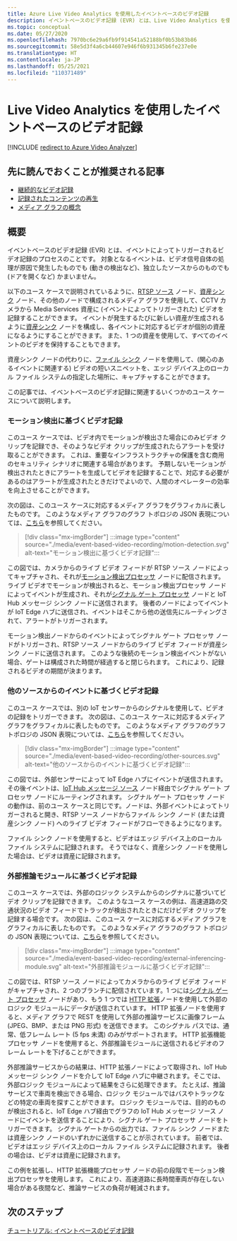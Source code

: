 ```yaml
---
title: Azure Live Video Analytics を使用したイベントベースのビデオ記録
description: イベントベースのビデオ記録 (EVR) とは、Live Video Analytics を使用してイベントによってトリガーされるビデオ記録のプロセスのことです。 対象となるイベントは、ビデオ信号自体の処理が原因で発生したもの (動きの検出など) でも、独立したソースからのもの (ドアを開くなど) でもかまいません。  この記事では、イベントベースのビデオ記録に関連するいくつかのユース ケースについて説明します。
ms.topic: conceptual
ms.date: 05/27/2020
ms.openlocfilehash: 7970bc6e29a6fb9f914541a52188bf0b53b83b86
ms.sourcegitcommit: 58e5d3f4a6cb44607e946f6b931345b6fe237e0e
ms.translationtype: HT
ms.contentlocale: ja-JP
ms.lasthandoff: 05/25/2021
ms.locfileid: "110371489"
---
```

# <a name="event-based-video-recording-with-live-video-analytics"></a>Live Video Analytics を使用したイベントベースのビデオ記録

[!INCLUDE [redirect to Azure Video Analyzer](./includes/redirect-video-analyzer.md)]

## <a name="suggested-pre-reading"></a>先に読んでおくことが推奨される記事  

* [継続的なビデオ記録](continuous-video-recording-concept.md)
* [記録されたコンテンツの再生](video-playback-concept.md)
* [メディア グラフの概念](media-graph-concept.md)

## <a name="overview"></a>概要 

イベントベースのビデオ記録 (EVR) とは、イベントによってトリガーされるビデオ記録のプロセスのことです。 対象となるイベントは、ビデオ信号自体の処理が原因で発生したものでも (動きの検出など)、独立したソースからのものでも (ドアを開くなど) かまいません。 

以下のユース ケースで説明されているように、[RTSP ソース](media-graph-concept.md#rtsp-source) ノード、[資産シンク](media-graph-concept.md#asset-sink) ノード、その他のノードで構成されるメディア グラフを使用して、CCTV カメラから Media Services 資産に (イベントによってトリガーされた) ビデオを記録することができます。 イベントが発生するたびに新しい資産が生成されるように[資産シンク](media-graph-concept.md#asset-sink) ノードを構成し、各イベントに対応するビデオが個別の資産になるようにすることができます。 また、1 つの資産を使用して、すべてのイベントのビデオを保持することもできます。 

資産シンク ノードの代わりに、[ファイル シンク](media-graph-concept.md#file-sink) ノードを使用して、(関心のあるイベントに関連する) ビデオの短いスニペットを、エッジ デバイス上のローカル ファイル システムの指定した場所に、キャプチャすることができます。 

この記事では、イベントベースのビデオ記録に関連するいくつかのユース ケースについて説明します。

### <a name="video-recording-based-on-motion-detection"></a>モーション検出に基づくビデオ記録  

このユース ケースでは、ビデオ内でモーションが検出さた場合にのみビデオ クリップを記録でき、そのようなビデオ クリップが生成されたらアラートを受け取ることができます。 これは、重要なインフラストラクチャの保護を含む商用のセキュリティ シナリオに関連する場合があります。 予期しないモーションが検出されたときにアラートを生成してビデオを記録することで、対応する必要があるのはアラートが生成されたときだけでよいので、人間のオペレーターの効率を向上させることができます。

次の図は、このユース ケースに対応するメディア グラフをグラフィカルに表したものです。 このようなメディア グラフのグラフ トポロジの JSON 表現については、[こちら](https://github.com/Azure/live-video-analytics/blob/master/MediaGraph/topologies/evr-motion-assets/topology.json)を参照してください。

> [!div class="mx-imgBorder"]
> :::image type="content" source="./media/event-based-video-recording/motion-detection.svg" alt-text="モーション検出に基づくビデオ記録":::

この図では、カメラからのライブ ビデオ フィードが RTSP ソース ノードによってキャプチャされ、それが[モーション検出プロセッサ](media-graph-concept.md#motion-detection-processor) ノードに配信されます。 ライブ ビデオでモーションが検出されると、モーション検出プロセッサ ノードによってイベントが生成され、それが[シグナル ゲート プロセッサ](media-graph-concept.md#signal-gate-processor) ノードと IoT Hub メッセージ シンク ノードに送信されます。 後者のノードによってイベントが IoT Edge ハブに送信され、イベントはそこから他の送信先にルーティングされて、アラートがトリガーされます。 

モーション検出ノードからのイベントによってシグナル ゲート プロセッサ ノードがトリガーされ、RTSP ソース ノードからのライブ ビデオ フィードが資産シンク ノードに送信されます。 このような後続のモーション検出イベントがない場合、ゲートは構成された時間が経過すると閉じられます。 これにより、記録されるビデオの期間が決まります。

### <a name="video-recording-based-on-events-from-other-sources"></a>他のソースからのイベントに基づくビデオ記録  

このユース ケースでは、別の IoT センサーからのシグナルを使用して、ビデオの記録をトリガーできます。 次の図は、このユース ケースに対応するメディア グラフをグラフィカルに表したものです。 このようなメディア グラフのグラフ トポロジの JSON 表現については、[こちら](https://github.com/Azure/live-video-analytics/blob/master/MediaGraph/topologies/evr-hubMessage-files/topology.json)を参照してください。

> [!div class="mx-imgBorder"]
> :::image type="content" source="./media/event-based-video-recording/other-sources.svg" alt-text="他のソースからのイベントに基づくビデオ記録":::

この図では、外部センサーによって IoT Edge ハブにイベントが送信されます。 その後イベントは、[IoT Hub メッセージ ソース](media-graph-concept.md#iot-hub-message-source) ノード経由でシグナル ゲート プロセッサ ノードにルーティングされます。 シグナル ゲート プロセッサ ノードの動作は、前のユース ケースと同じです。ノードは、外部イベントによってトリガーされると開き、RTSP ソース ノードからファイル シンク ノード (または資産シンク ノード) へのライブ ビデオ フィードがフローできるようになります。 

ファイル シンク ノードを使用すると、ビデオはエッジ デバイス上のローカル ファイル システムに記録されます。 そうではなく、資産シンク ノードを使用した場合は、ビデオは資産に記録されます。

### <a name="video-recording-based-on-an-external-inferencing-module"></a>外部推論モジュールに基づくビデオ記録 

このユース ケースでは、外部のロジック システムからのシグナルに基づいてビデオ クリップを記録できます。 このようなユース ケースの例は、高速道路の交通状況のビデオ フィードでトラックが検出されたときにだけビデオ クリップを記録する場合です。 次の図は、このユース ケースに対応するメディア グラフをグラフィカルに表したものです。 このようなメディア グラフのグラフ トポロジの JSON 表現については、[こちら](https://github.com/Azure/live-video-analytics/blob/master/MediaGraph/topologies/evr-hubMessage-assets/topology.json)を参照してください。

> [!div class="mx-imgBorder"]
> :::image type="content" source="./media/event-based-video-recording/external-inferencing-module.svg" alt-text="外部推論モジュールに基づくビデオ記録":::

この図では、RTSP ソース ノードによってカメラからのライブ ビデオ フィードがキャプチャされ、2 つのブランチに配信されています。1 つには[シグナル ゲート プロセッサ](media-graph-concept.md#signal-gate-processor) ノードがあり、もう 1 つでは [HTTP 拡張](media-graph-concept.md)ノードを使用して外部のロジック モジュールにデータが送信されています。 HTTP 拡張ノードを使用すると、メディア グラフで REST を使用して外部の推論サービスに画像フレーム (JPEG、BMP、または PNG 形式) を送信できます。 このシグナル パスでは、通常、低フレーム レート (5 fps 未満) のみがサポートされます。 HTTP 拡張機能プロセッサ ノードを使用すると、外部推論モジュールに送信されるビデオのフレーム レートを下げることができます。

外部推論サービスからの結果は、HTTP 拡張ノードによって取得され、IoT Hub メッセージ シンク ノードを介して IoT Edge ハブに中継されます。そこでは、外部ロジック モジュールによって結果をさらに処理できます。 たとえば、推論サービスで車両を検出できる場合、ロジック モジュールではバスやトラックなどの特定の車両を探すことができます。 ロジック モジュールでは、目的のものが検出されると、IoT Edge ハブ経由でグラフの IoT Hub メッセージ ソース ノードにイベントを送信することにより、シグナル ゲート プロセッサ ノードをトリガーできます。 シグナル ゲートからの出力では、ファイル シンク ノードまたは資産シンク ノードのいずれかに送信することが示されています。 前者では、ビデオはエッジ デバイス上のローカル ファイル システムに記録されます。 後者の場合は、ビデオは資産に記録されます。

この例を拡張し、HTTP 拡張機能プロセッサ ノードの前の段階でモーション検出プロセッサを使用します。 これにより、高速道路に長時間車両が存在しない場合がある夜間など、推論サービスの負荷が軽減されます。 

## <a name="next-steps"></a>次のステップ

[チュートリアル: イベントベースのビデオ記録](event-based-video-recording-tutorial.md)
